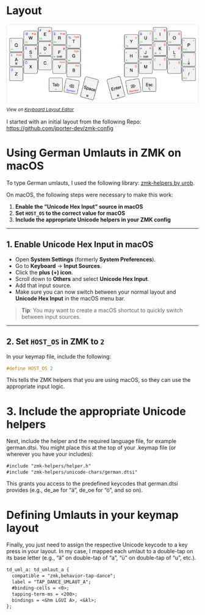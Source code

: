 # Layout



![corne.svg](assets/corne.png)
<sub>_View on [Keyboard Layout Editor](https://www.keyboard-layout-editor.com/#/gists/250c971a1ab733f496a6edca25804e91)_<sub>

I started with an initial layout from the following Repo: https://github.com/jporter-dev/zmk-config

# Using German Umlauts in ZMK on macOS

To type German umlauts, I used the following library: [zmk-helpers by urob](https://github.com/urob/zmk-helpers).

On macOS, the following steps were necessary to make this work:

1. **Enable the “Unicode Hex Input” source in macOS**
2. **Set `HOST_OS` to the correct value for macOS**
3. **Include the appropriate Unicode helpers in your ZMK config**

---

## 1. Enable Unicode Hex Input in macOS
- Open **System Settings** (formerly **System Preferences**).
- Go to **Keyboard** -> **Input Sources**.
- Click the **plus (+) icon**.
- Scroll down to **Others** and select **Unicode Hex Input**.
- Add that input source.
- Make sure you can now switch between your normal layout and **Unicode Hex Input** in the macOS menu bar.

> **Tip**: You may want to create a macOS shortcut to quickly switch between input sources.

---

## 2. Set `HOST_OS` in ZMK to `2`
In your keymap file, include the following:

```c
#define HOST_OS 2
``` 
This tells the ZMK helpers that you are using macOS, so they can use the appropriate input logic.
 
# 3. Include the appropriate Unicode helpers
Next, include the helper and the required language file, for example german.dtsi. You might place this at the top of your .keymap file (or wherever you have your includes):

```
#include "zmk-helpers/helper.h"
#include "zmk-helpers/unicode-chars/german.dtsi"
```

This grants you access to the predefined keycodes that german.dtsi provides (e.g., de_ae for “ä”, de_oe for “ö”, and so on).


# Defining Umlauts in your keymap layout
Finally, you just need to assign the respective Unicode keycode to a key press in your layout. In my case, I mapped each umlaut to a double-tap on its base letter (e.g., “ä” on double-tap of “a”, “ü” on double-tap of “u”, etc.).

```
td_uml_a: td_umlaut_a {
  compatible = "zmk,behavior-tap-dance";
  label = "TAP_DANCE_UMLAUT_A";
  #binding-cells = <0>;
  tapping-term-ms = <200>;
  bindings = <&hm LGUI A>, <&kl>;
};
```
